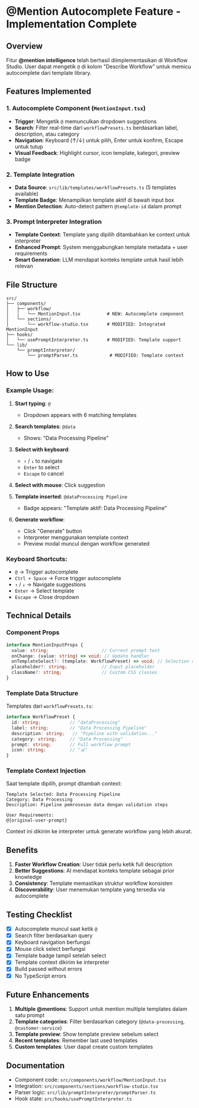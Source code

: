 # @Mention Autocomplete Feature - Implementation Complete

## Overview

Fitur **@mention intelligence** telah berhasil diimplementasikan di Workflow Studio. User dapat mengetik `@` di kolom "Describe Workflow" untuk memicu autocomplete dari template library.

## Features Implemented

### 1. Autocomplete Component (`MentionInput.tsx`)
- **Trigger**: Mengetik `@` memunculkan dropdown suggestions
- **Search**: Filter real-time dari `workflowPresets.ts` berdasarkan label, description, atau category
- **Navigation**: Keyboard (↑/↓) untuk pilih, Enter untuk konfirm, Escape untuk tutup
- **Visual Feedback**: Highlight cursor, icon template, kategori, preview badge

### 2. Template Integration
- **Data Source**: `src/lib/templates/workflowPresets.ts` (5 templates available)
- **Template Badge**: Menampilkan template aktif di bawah input box
- **Mention Detection**: Auto-detect pattern `@template-id` dalam prompt

### 3. Prompt Interpreter Integration
- **Template Context**: Template yang dipilih ditambahkan ke context untuk interpreter
- **Enhanced Prompt**: System menggabungkan template metadata + user requirements
- **Smart Generation**: LLM mendapat konteks template untuk hasil lebih relevan

## File Structure

```
src/
├── components/
│   ├── workflow/
│   │   └── MentionInput.tsx          # NEW: Autocomplete component
│   └── sections/
│       └── workflow-studio.tsx       # MODIFIED: Integrated MentionInput
├── hooks/
│   └── usePromptInterpreter.ts       # MODIFIED: Template support
└── lib/
    └── promptInterpreter/
        └── promptParser.ts            # MODIFIED: Template context
```

## How to Use

### Example Usage:

1. **Start typing**: `@`
   - Dropdown appears with 6 matching templates

2. **Search templates**: `@data` 
   - Shows: "Data Processing Pipeline"

3. **Select with keyboard**:
   - `↑` / `↓` to navigate
   - `Enter` to select
   - `Escape` to cancel

4. **Select with mouse**: Click suggestion

5. **Template inserted**: `@dataProcessing Pipeline`
   - Badge appears: "Template aktif: Data Processing Pipeline"

6. **Generate workflow**:
   - Click "Generate" button
   - Interpreter menggunakan template context
   - Preview modal muncul dengan workflow generated

### Keyboard Shortcuts:

- `@` → Trigger autocomplete
- `Ctrl + Space` → Force trigger autocomplete
- `↑` / `↓` → Navigate suggestions
- `Enter` → Select template
- `Escape` → Close dropdown

## Technical Details

### Component Props

```typescript
interface MentionInputProps {
  value: string;                    // Current prompt text
  onChange: (value: string) => void; // Update handler
  onTemplateSelect?: (template: WorkflowPreset) => void; // Selection callback
  placeholder?: string;             // Input placeholder
  className?: string;               // Custom CSS classes
}
```

### Template Data Structure

Templates dari `workflowPresets.ts`:

```typescript
interface WorkflowPreset {
  id: string;           // "dataProcessing"
  label: string;        // "Data Processing Pipeline"
  description: string;   // "Pipeline with validation..."
  category: string;     // "Data Processing"
  prompt: string;       // Full workflow prompt
  icon: string;         // "📊"
}
```

### Template Context Injection

Saat template dipilih, prompt ditambah context:

```
Template Selected: Data Processing Pipeline
Category: Data Processing
Description: Pipeline pemrosesan data dengan validation steps

User Requirements:
@{original-user-prompt}
```

Context ini dikirim ke interpreter untuk generate workflow yang lebih akurat.

## Benefits

1. **Faster Workflow Creation**: User tidak perlu ketik full description
2. **Better Suggestions**: AI mendapat konteks template sebagai prior knowledge
3. **Consistency**: Template memastikan struktur workflow konsisten
4. **Discoverability**: User menemukan template yang tersedia via autocomplete

## Testing Checklist

- [x] Autocomplete muncul saat ketik `@`
- [x] Search filter berdasarkan query
- [x] Keyboard navigation berfungsi
- [x] Mouse click select berfungsi
- [x] Template badge tampil setelah select
- [x] Template context dikirim ke interpreter
- [x] Build passed without errors
- [x] No TypeScript errors

## Future Enhancements

1. **Multiple @mentions**: Support untuk mention multiple templates dalam satu prompt
2. **Template categories**: Filter berdasarkan category (`@data-processing`, `@customer-service`)
3. **Template preview**: Show template preview sebelum select
4. **Recent templates**: Remember last used templates
5. **Custom templates**: User dapat create custom templates

## Documentation

- Component code: `src/components/workflow/MentionInput.tsx`
- Integration: `src/components/sections/workflow-studio.tsx`
- Parser logic: `src/lib/promptInterpreter/promptParser.ts`
- Hook state: `src/hooks/usePromptInterpreter.ts`
